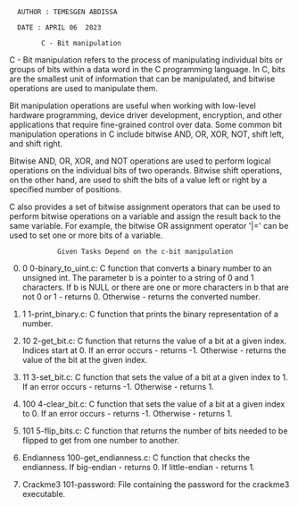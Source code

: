       AUTHOR : TEMESGEN ABDISSA

      DATE : APRIL 06  2023

            C - Bit manipulation

C - Bit manipulation refers to the process of manipulating individual bits or groups of bits within a data word in the C programming language. In C, bits are the smallest unit of information that can be manipulated, and bitwise operations are used to manipulate them.

Bit manipulation operations are useful when working with low-level hardware programming, device driver development, encryption, and other applications that require fine-grained control over data. Some common bit manipulation operations in C include bitwise AND, OR, XOR, NOT, shift left, and shift right.

Bitwise AND, OR, XOR, and NOT operations are used to perform logical operations on the individual bits of two operands. Bitwise shift operations, on the other hand, are used to shift the bits of a value left or right by a specified number of positions.

C also provides a set of bitwise assignment operators that can be used to perform bitwise operations on a variable and assign the result back to the same variable. For example, the bitwise OR assignment operator '|=' can be used to set one or more bits of a variable.

                Given Tasks Depend on the c-bit manipulation

0. 0
    0-binary_to_uint.c: C function that converts a binary number to an unsigned int.
    The parameter b is a pointer to a string of 0 and 1 characters.
    If b is NULL or there are one or more characters in b that are not 0 or 1 - returns 0.
    Otherwise - returns the converted number.

1. 1
    1-print_binary.c: C function that prints the binary representation of a number.

2. 10
    2-get_bit.c: C function that returns the value of a bit at a given index.
    Indices start at 0.
    If an error occurs - returns -1.
    Otherwise - returns the value of the bit at the given index.

3. 11
    3-set_bit.c: C function that sets the value of a bit at a given index to 1.
    If an error occurs - returns -1.
    Otherwise - returns 1.

4. 100
    4-clear_bit.c: C function that sets the value of a bit at a given index to 0.
    If an error occurs - returns -1.
    Otherwise - returns 1.

5. 101
    5-flip_bits.c: C function that returns the number of bits needed to be flipped to get from one number to another.

6. Endianness
    100-get_endianness.c: C function that checks the endianness.
    If big-endian - returns 0.
    If little-endian - returns 1.

7. Crackme3
    101-password: File containing the password for the crackme3 executable.
